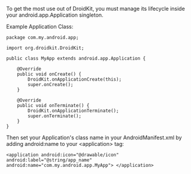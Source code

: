 To get the most use out of DroidKit, you must manage its lifecycle inside your android.app.Application singleton.

Example Application Class:

	package com.my.android.app;

	import org.droidkit.DroidKit;

	public class MyApp extends android.app.Application {
	
		@Override
	    public void onCreate() {
	        DroidKit.onApplicationCreate(this);
	        super.onCreate();
	    }

	    @Override
	    public void onTerminate() {
	        DroidKit.onApplicationTerminate();
	        super.onTerminate();
	    }
	}


Then set your Application's class name in your AndroidManifest.xml by adding android:name to your &lt;application&gt; tag:

	<application android:icon="@drawable/icon" android:label="@string/app_name" android:name="com.my.android.app.MyApp"> </application>

